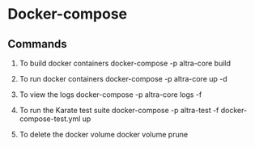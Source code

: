 # Docker-compose

## Commands

1. To build docker containers
   docker-compose -p altra-core build

2. To run docker containers
   docker-compose -p altra-core up -d

3. To view the logs
   docker-compose -p altra-core logs -f

4. To run the Karate test suite
   docker-compose -p altra-test -f docker-compose-test.yml up

5. To delete the docker volume
   docker volume prune
